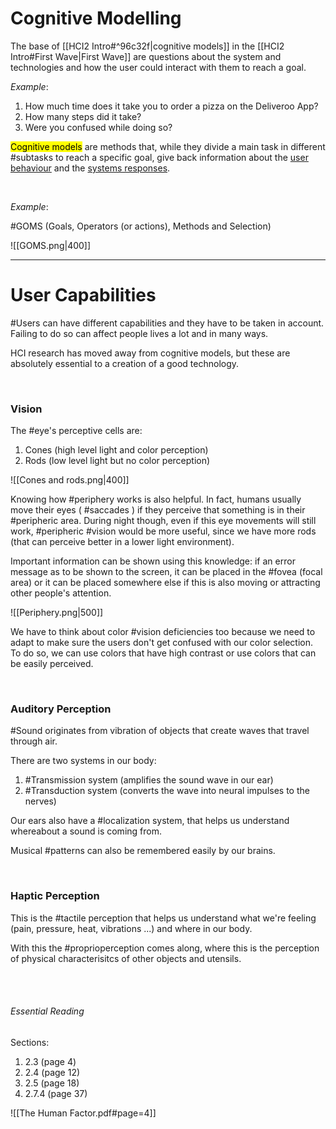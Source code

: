 # Cognitive Modelling

The base of [[HCI2 Intro#^96c32f|cognitive models]] in the [[HCI2 Intro#First Wave|First Wave]] are questions about the system and technologies and how the user could interact with them to reach a goal.

*Example*:

1) How much time does it take you to order a pizza on the Deliveroo App?
2) How many steps did it take?
3) Were you confused while doing so?

<mark>Cognitive models</mark> are methods that, while they divide a main task in different #subtasks to reach a specific goal, give back information about the <u>user behaviour</u> and the <u>systems responses</u>.

<br>

*Example*:

#GOMS (Goals, Operators (or actions), Methods and Selection)

![[GOMS.png|400]]

---

# User Capabilities

#Users can have different capabilities and they have to be taken in account. Failing to do so can affect people lives a lot and in many ways.

HCI research has moved away from cognitive models, but these are absolutely essential to a creation of a good technology.

<br>

### Vision

The #eye's perceptive cells are:

1) Cones (high level light and color perception)
2) Rods (low level light but no color perception)

![[Cones and rods.png|400]]

Knowing how #periphery works is also helpful. In fact, humans usually move their eyes ( #saccades ) if they perceive that something is in their #peripheric area. During night though, even if this eye movements will still work, #peripheric #vision would be more useful, since we have more rods (that can perceive better in a lower light environment).

Important information can be shown using this knowledge: if an error message as to be shown to the screen, it can be placed in the #fovea (focal area) or it can be placed somewhere else if this is also moving or attracting other people's attention.

![[Periphery.png|500]]

We have to think about color #vision deficiencies too because we need to adapt to make sure the users don't get confused with our color selection. To do so, we can use colors that have high contrast or use colors that can be easily perceived.

<br>

### Auditory Perception

#Sound originates from vibration of objects that create waves that travel through air.

There are two systems in our body:

1) #Transmission system (amplifies the sound wave in our ear)
2) #Transduction system (converts the wave into neural impulses to the nerves)

Our ears also have a #localization system, that helps us understand whereabout a sound is coming from.

Musical #patterns can also be remembered easily by our brains.

<br>

### Haptic Perception

This is the #tactile perception that helps us understand what we're feeling (pain, pressure, heat, vibrations ...) and where in our body.

With this the #proprioperception comes along, where this is the perception of physical characterisitcs of other objects and utensils.

<br>
<br>

###### Essential Reading

Sections:

1) 2.3 (page 4)
2) 2.4 (page 12)
3) 2.5 (page 18)
4) 2.7.4 (page 37)

![[The Human Factor.pdf#page=4]]